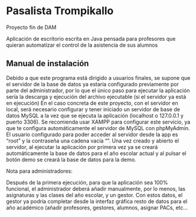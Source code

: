 # Pasalista Trompikallo

Proyecto fin de DAM

Aplicación de escritorio escrita en Java pensada para profesores que quieran automatizar el control de la asistencia de sus alumnos

## Manual de instalación

Debido a que este programa está dirigido a usuarios finales, se supone que el servidor de
la base de datos ya estaría configurado previamente por parte del administrador, por lo que
el único paso para ejecutar la aplicación sería la descarga y ejecución del archivo ejecutable
(si el servidor ya está en ejecución)
En el caso concreta de este proyecto, con el servidor en local, será necesario configurar
y tener iniciado un servidor de base de datos MySQL a la vez que se ejecuta la aplicación
(localhost o 127.0.0.1 y puerto 3306). Se recomienda usar XAMPP para configurar este
servicio, ya que te configura automáticamente el servidor de MySQL con phpMyAdmin. El
usuario configurado para poder acceder al servidor desde la app es “root” y la contraseña una
cadena vacía “”. Una vez creado y abierto el servidor, al ejecutar la aplicación por primera vez
ya se creará automáticamente la base de datos para el año escolar actual y al pulsar el botón
demo se creará la base de datos para la demo.

Nota para administradores:

Después de la primera ejecución, para que la aplicación sea 100% funcional, el
administrador deberá añadir manualmente, por lo menos, las asignaturas y las clases del año
escolar, y un gestor. Con estos datos, el gestor ya podría completar desde la interfaz gráfica
resto de datos para el año académico (añadir profesores, gestores, alumnos, asignar PACs,
etc…
